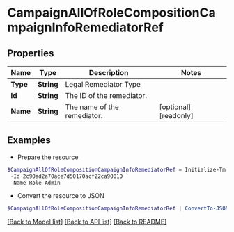 # CampaignAllOfRoleCompositionCampaignInfoRemediatorRef
## Properties

Name | Type | Description | Notes
------------ | ------------- | ------------- | -------------
**Type** | **String** | Legal Remediator Type | 
**Id** | **String** | The ID of the remediator. | 
**Name** | **String** | The name of the remediator. | [optional] [readonly] 

## Examples

- Prepare the resource
```powershell
$CampaignAllOfRoleCompositionCampaignInfoRemediatorRef = Initialize-Tm.V2024CampaignAllOfRoleCompositionCampaignInfoRemediatorRef  -Type IDENTITY `
 -Id 2c90ad2a70ace7d50170acf22ca90010 `
 -Name Role Admin
```

- Convert the resource to JSON
```powershell
$CampaignAllOfRoleCompositionCampaignInfoRemediatorRef | ConvertTo-JSON
```

[[Back to Model list]](../README.md#documentation-for-models) [[Back to API list]](../README.md#documentation-for-api-endpoints) [[Back to README]](../README.md)

